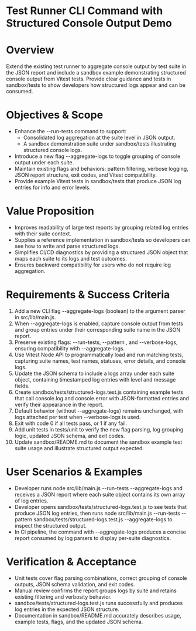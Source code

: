 # Test Runner CLI Command with Structured Console Output Demo

# Overview
Extend the existing test runner to aggregate console output by test suite in the JSON report and include a sandbox example demonstrating structured console output from Vitest tests. Provide clear guidance and tests in sandbox/tests to show developers how structured logs appear and can be consumed.

# Objectives & Scope

- Enhance the --run-tests command to support:
  - Consolidated log aggregation at the suite level in JSON output.
  - A sandbox demonstration suite under sandbox/tests illustrating structured console logs.
- Introduce a new flag --aggregate-logs to toggle grouping of console output under each suite.
- Maintain existing flags and behaviors: pattern filtering, verbose logging, JSON report structure, exit codes, and Vitest compatibility.
- Provide example Vitest tests in sandbox/tests that produce JSON log entries for info and error levels.

# Value Proposition

- Improves readability of large test reports by grouping related log entries with their suite context.
- Supplies a reference implementation in sandbox/tests so developers can see how to write and parse structured logs.
- Simplifies CI/CD diagnostics by providing a structured JSON object that maps each suite to its logs and test outcomes.
- Ensures backward compatibility for users who do not require log aggregation.

# Requirements & Success Criteria

1. Add a new CLI flag --aggregate-logs (boolean) to the argument parser in src/lib/main.js.
2. When --aggregate-logs is enabled, capture console output from tests and group entries under their corresponding suite name in the JSON report.
3. Preserve existing flags: --run-tests, --pattern <glob>, and --verbose-logs, ensuring compatibility with --aggregate-logs.
4. Use Vitest Node API to programmatically load and run matching tests, capturing suite names, test names, statuses, error details, and console logs.
5. Update the JSON schema to include a logs array under each suite object, containing timestamped log entries with level and message fields.
6. Create sandbox/tests/structured-logs.test.js containing example tests that call console.log and console.error with JSON-formatted entries and verify their appearance in the report.
7. Default behavior (without --aggregate-logs) remains unchanged, with logs attached per test when --verbose-logs is used.
8. Exit with code 0 if all tests pass, or 1 if any fail.
9. Add unit tests in tests/unit to verify the new flag parsing, log grouping logic, updated JSON schema, and exit codes.
10. Update sandbox/README.md to document the sandbox example test suite usage and illustrate structured output expected.

# User Scenarios & Examples

- Developer runs node src/lib/main.js --run-tests --aggregate-logs and receives a JSON report where each suite object contains its own array of log entries.
- Developer opens sandbox/tests/structured-logs.test.js to see tests that produce JSON log entries, then runs node src/lib/main.js --run-tests --pattern sandbox/tests/structured-logs.test.js --aggregate-logs to inspect the structured output.
- In CI pipeline, the command with --aggregate-logs produces a concise report consumed by log parsers to display per-suite diagnostics.

# Verification & Acceptance

- Unit tests cover flag parsing combinations, correct grouping of console outputs, JSON schema validation, and exit codes.
- Manual review confirms the report groups logs by suite and retains existing filtering and verbosity behavior.
- sandbox/tests/structured-logs.test.js runs successfully and produces log entries in the expected JSON structure.
- Documentation in sandbox/README.md accurately describes usage, example tests, flags, and the updated JSON schema.